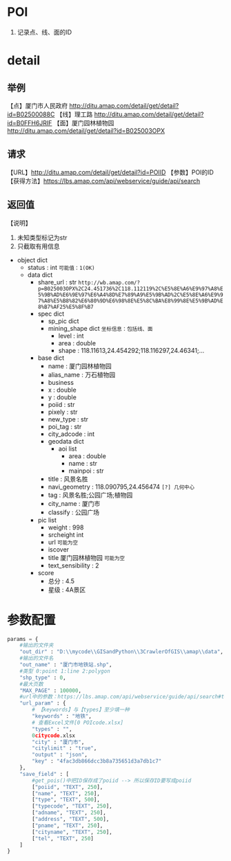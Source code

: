 # POI
1. 记录点、线、面的ID




# detail
## 举例
【点】厦门市人民政府 http://ditu.amap.com/detail/get/detail?id=B02500088C
【线】理工路 http://ditu.amap.com/detail/get/detail?id=B0FFH6JRIF
【面】厦门园林植物园 http://ditu.amap.com/detail/get/detail?id=B025003OPX

## 请求
【URL】http://ditu.amap.com/detail/get/detail?id=POIID
【参数】POI的ID
【获得方法】https://lbs.amap.com/api/webservice/guide/api/search

## 返回值
【说明】
1. 未知类型标记为str
2. 只截取有用信息

- object dict
	- status : int `可能值：1(OK)`
	- data dict
		- share_url : str  `http://wb.amap.com/?p=B025003OPX%2C24.451736%2C118.112119%2C%E5%8E%A6%E9%97%A8%E5%9B%AD%E6%9E%97%E6%A4%8D%E7%89%A9%E5%9B%AD%2C%E5%8E%A6%E9%97%A8%E5%B8%82%E6%80%9D%E6%98%8E%E5%8C%BA%E8%99%8E%E5%9B%AD%E8%B7%AF25%E5%8F%B7`
		- spec dict
			- sp_pic dict
			- mining_shape dict `坐标信息：包括线、面`
				- level : int
				- area : double
				- shape : 118.11613,24.454292;118.116297,24.46341;...
		- base dict
			- name : 厦门园林植物园
			- alias_name : 万石植物园
			- business
			- x : double
			- y : double
			- poiid : str
			- pixely : str
			- new_type : str
			- poi_tag : str
			- city_adcode : int
			- geodata dict
				- aoi list
					- area : double
					- name : str
					- mainpoi : str
			- title : 风景名胜
			- navi_geometry : 118.090795,24.456474 `[?] 几何中心`
			- tag : 风景名胜;公园广场;植物园
			- city_name : 厦门市
			- classify : 公园广场
		- pic list
			- weight : 998
			- srcheight int
			- url `可能为空`
			- iscover
			- title 厦门园林植物园 `可能为空`
			- text_sensibility : 2
		- score
			- 总分 : 4.5
			- 星级 : 4A景区

# 参数配置
```python
params = {
    #输出的文件夹
    "out_dir" : "D:\\mycode\\GISandPython\\3CrawlerOfGIS\\amap\\data", 
    #输出的文件名
    "out_name" : "厦门市地铁站.shp",                                        
    #类型 0:point 1:line 2:polygon
    "shp_type" : 0,                                                    
    #最大页数
    "MAX_PAGE" : 100000,       
    #url中的参数：https://lbs.amap.com/api/webservice/guide/api/search#text                                        
    "url_param" : {                                                        
        # 【keywords】与【types】至少填一种
        "keywords" : "地铁",  
        # 查看Excel文件[0 POIcode.xlsx]
        "types" : "",
        0citycode.xlsx
        "city" : "厦门市",
        "citylimit" : "true",
        "output" : "json",
        "key" : "4fac3db866dcc3b8a735651d3a7db1c7"
    },
    "save_field" : [
        #get_pois()中把ID保存成了poiid --> 所以保存ID要写成poiid
        ["poiid", "TEXT", 250],
        ["name", "TEXT", 250],
        ["type", "TEXT", 500],
        ["typecode", "TEXT", 250],
        ["adname", "TEXT", 250],
        ["address", "TEXT", 500],
        ["pname", "TEXT", 250],
        ["cityname", "TEXT", 250],
        ["tel", "TEXT", 250]
    ]
}
```